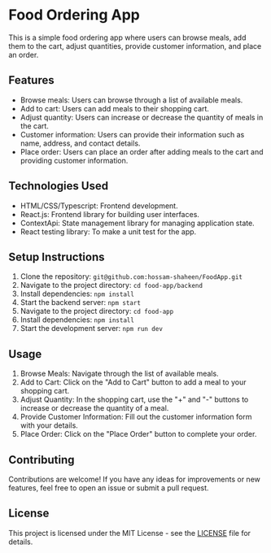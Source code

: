 # Food Ordering App

This is a simple food ordering app where users can browse meals, add them to the cart, adjust quantities, provide customer information, and place an order.

## Features

- Browse meals: Users can browse through a list of available meals.
- Add to cart: Users can add meals to their shopping cart.
- Adjust quantity: Users can increase or decrease the quantity of meals in the cart.
- Customer information: Users can provide their information such as name, address, and contact details.
- Place order: Users can place an order after adding meals to the cart and providing customer information.

## Technologies Used

- HTML/CSS/Typescript: Frontend development.
- React.js: Frontend library for building user interfaces.
- ContextApi: State management library for managing application state.
- React testing library: To make a unit test for the app.

## Setup Instructions

1. Clone the repository: `git@github.com:hossam-shaheen/FoodApp.git`
2. Navigate to the project directory: `cd food-app/backend`
3. Install dependencies: `npm install`
4. Start the backend server: `npm start`
5. Navigate to the project directory: `cd food-app`
6. Install dependencies: `npm install`
7. Start the development server: `npm run dev`

## Usage

1. Browse Meals: Navigate through the list of available meals.
2. Add to Cart: Click on the "Add to Cart" button to add a meal to your shopping cart.
3. Adjust Quantity: In the shopping cart, use the "+" and "-" buttons to increase or decrease the quantity of a meal.
4. Provide Customer Information: Fill out the customer information form with your details.
5. Place Order: Click on the "Place Order" button to complete your order.

## Contributing

Contributions are welcome! If you have any ideas for improvements or new features, feel free to open an issue or submit a pull request.

## License

This project is licensed under the MIT License - see the [LICENSE](LICENSE) file for details.
